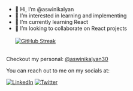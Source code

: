 - 👋 Hi, I’m @aswinikalyan
- 👀 I’m interested in learning and implementing
- 🌱 I’m currently learning React
- 💞️ I’m looking to collaborate on React projects 
<br></br>
[![GitHub Streak](http://github-readme-streak-stats.herokuapp.com?user=aswinikalyan&theme=Javascript-dark&date_format=M%20j%5B%2C%20Y%5D)](https://git.io/streak-stats)
<br>
Checkout my personal:  <a href="https://github.com/aswinikalyan30"> @aswinikalyan30 </a>

You can reach out to me on my socials at: 

[![LinkedIn](https://img.shields.io/badge/LinkedIn-0077B5?style=for-the-badge&logo=linkedin&logoColor=white)](https://www.linkedin.com/in/aswinikalyan30/)
[![Twitter](https://img.shields.io/badge/Twitter-1DA1F2?style=for-the-badge&logo=twitter&logoColor=white)](https://twitter.com/ashgreninja30_5)
